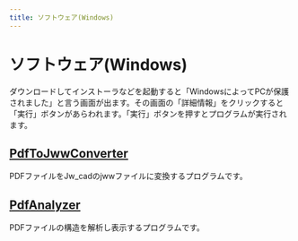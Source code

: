 ```yaml
---
title: ソフトウェア(Windows)
---
```

# ソフトウェア(Windows)
ダウンロードしてインストーラなどを起動すると「WindowsによってPCが保護されました」と言う画面が出ます。その画面の「詳細情報」をクリックすると「実行」ボタンがあらわれます。「実行」ボタンを押すとプログラムが実行されます。

## [PdfToJwwConverter](PdfToJwwConverter/index.html)
PDFファイルをJw_cadのjwwファイルに変換するプログラムです。

## [PdfAnalyzer](PdfAnalyzer/index.html)
PDFファイルの構造を解析し表示するプログラムです。
